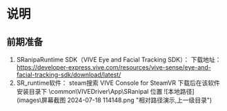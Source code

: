 # 说明
## 前期准备
1. SRanipaRuntime SDK（VIVE Eye and Facial Tracking SDK）：
下载地址：https://developer-express.vive.com/resources/vive-sense/eye-and-facial-tracking-sdk/download/latest/
2. SR_runtime软件：
steam搜索 VIVE Console for SteamVR
下载后在该软件安装目录下 \common\VIVEDriver\App\SRanipal 位置
![本地路径](images\屏幕截图 2024-07-18 114148.png "相对路径演示,上一级目录")
